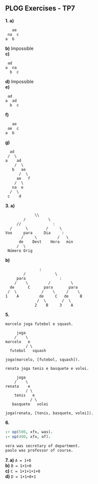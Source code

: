 ## PLOG Exercises - TP7

**1. a)**
```
   ae
 na  c
a  b
```
**b)** Impossible  
**c)**
```
 ad
a  na
  b  c
```
**d)** Impossible  
**e)**
```
 ad
a  ad
  b  c
```
**f)**
```
   ae
 ae  c
a  b
```
**g)**
```
  ad
 /  \
a    ad
    /  \
   b   ae
      /  \
     ae   f
    /  \
   na  e
  /  \
 c    d
```

**3. a)**
```
             \\
        /          \
     //              :
  /      \        /     \
Voo     para     Dia     :
       /     \         /   \
      de    Dest    Hora   min
     /  \
 Número Orig
```
**b)**
```
               :
        /             \
     para               :
    /    \         /         \
  de      C      para       para
 /  \           /    \     /    \
1    A         de     C   de     B
              /  \       /  \
             2    B     3    A
```

**5.**
```
marcelo joga futebol e squash.

     joga
    /    \
marcelo   e
         / \
  futebol   squash

joga(marcelo, [futebol, squash]).
```
```
renata joga tenis e basquete e volei.

     joga
    /    \
renata    e
         / \
    tenis   e
           / \
   basquete   volei

joga(renata, [tenis, basquete, volei]).
```

**6.**
```prolog
:- op(500, xfx, was).
:- op(400, xfx, of).

vera was secretary of department.
paulo was professor of course.
```

**7. a)** `A = 1+0`  
**b)** `B = 1+1+0`  
**c)** `C = 1+1+1+1+0`  
**d)** `D = 1+1+0+1`


